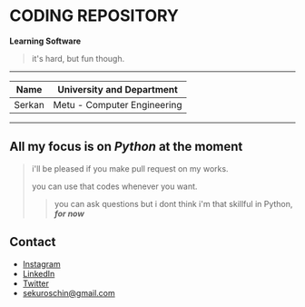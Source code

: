 # CODING REPOSITORY

**Learning Software**
>it's hard, but fun though.

---

|  Name  |  University and Department  |
|-|-|
|Serkan|Metu - Computer Engineering|

---

All my focus is on ***Python*** at the moment
---------------
>i'll be pleased if you make pull request on my works.
>
>you can use that codes whenever you want.
>
>> you can ask questions but i dont think i'm that skillful in Python, ***for now***



Contact
---------------
+ [Instagram](https://www.instagram.com/serkan.erts)
+ [LinkedIn](https://www.linkedin.com/in/buboylesusoyle/)
+ [Twitter](https://twitter.com/kuroschin)
+ sekuroschin@gmail.com

